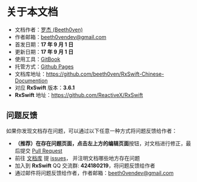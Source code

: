 # 关于本文档

* 文档作者：[罗杰 (Beeth0ven)](https://github.com/beeth0ven)
* 作者邮箱：<beeth0vendev@gmail.com>
* 首发日期：**17 年 9 月 1 日**
* 更新日期：**17 年 9 月 1 日**
* 使用工具：[GitBook](https://www.gitbook.com)
* 托管方式：[Github Pages](https://pages.github.com)
* 文档库地址：https://github.com/beeth0ven/RxSwift-Chinese-Documention
* 对应 **RxSwift** 版本：**3.6.1**
* **RxSwift** 地址：https://github.com/ReactiveX/RxSwift

## 问题反馈

如果你发现文档存在问题，可以通过以下任意一种方式将问题反馈给作者：
  * **（推荐）**在存在问题页面，点击左上方的**编辑页面**按钮，对文档进行修正，最后提交 [Pull Request](https://help.github.com/articles/about-pull-requests/)
  * 前往 [文档库](https://github.com/beeth0ven/RxSwift-Chinese-Documention) 提 [issues](https://github.com/beeth0ven/RxSwift-Chinese-Documention/issues)， 并注明文档哪些地方存在问题
  * 加入到 **RxSwift** QQ 交流群: **424180219**，将问题反馈给作者
  * 通过邮件将问题反馈给作者，作者邮箱：<beeth0vendev@gmail.com>
